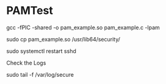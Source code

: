 # PAMTest

gcc -fPIC -shared -o pam_example.so pam_example.c -lpam

sudo cp pam_example.so /usr/lib64/security/

sudo systemctl restart sshd

Check the Logs

sudo tail -f /var/log/secure
